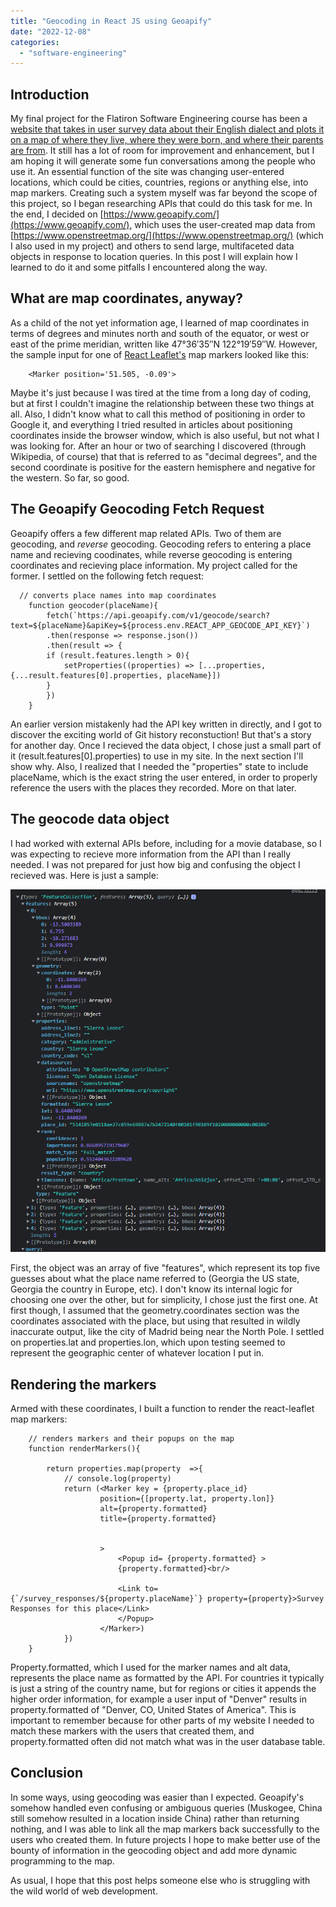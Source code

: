 ```yaml
---
title: "Geocoding in React JS using Geoapify"
date: "2022-12-08"
categories: 
  - "software-engineering"
---
```


## Introduction

My final project for the Flatiron Software Engineering course has been a [website that takes in user survey data about their English dialect and plots it on a map of where they live, where they were born, and where their parents are from](https://dialect-map.onrender.com/). It still has a lot of room for improvement and enhancement, but I am hoping it will generate some fun conversations among the people who use it. An essential function of the site was changing user-entered locations, which could be cities, countries, regions or anything else, into map markers. Creating such a system myself was far beyond the scope of this project, so I began researching APIs that could do this task for me. In the end, I decided on [https://www.geoapify.com/](https://www.geoapify.com/), which uses the user-created map data from [https://www.openstreetmap.org/](https://www.openstreetmap.org/) (which I also used in my project) and others to send large, multifaceted data objects in response to location queries. In this post I will explain how I learned to do it and some pitfalls I encountered along the way.

## What are map coordinates, anyway?

As a child of the not yet information age, I learned of map coordinates in terms of degrees and minutes north and south of the equator, or west or east of the prime meridian, written like 47°36′35″N 122°19′59″W. However, the sample input for one of [React Leaflet's](https://react-leaflet.js.org/) map markers looked like this:

```
    <Marker position='51.505, -0.09'>
```

Maybe it's just because I was tired at the time from a long day of coding, but at first I couldn't imagine the relationship between these two things at all. Also, I didn't know what to call this method of positioning in order to Google it, and everything I tried resulted in articles about positioning coordinates inside the browser window, which is also useful, but not what I was looking for. After an hour or two of searching I discovered (through Wikipedia, of course) that that is referred to as "decimal degrees", and the second coordinate is positive for the eastern hemisphere and negative for the western. So far, so good.

## The Geoapify Geocoding Fetch Request

Geoapify offers a few different map related APIs. Two of them are geocoding, and _reverse_ geocoding. Geocoding refers to entering a place name and recieving coodinates, while reverse geocoding is entering coordinates and recieving place information. My project called for the former. I settled on the following fetch request:

```
  // converts place names into map coordinates
    function geocoder(placeName){
        fetch(`https://api.geoapify.com/v1/geocode/search?text=${placeName}&apiKey=${process.env.REACT_APP_GEOCODE_API_KEY}`)
        .then(response => response.json())
        .then(result => {
        if (result.features.length > 0){
            setProperties((properties) => [...properties, {...result.features[0].properties, placeName}])
        }
        })
    }
```

An earlier version mistakenly had the API key written in directly, and I got to discover the exciting world of Git history reconstuction! But that's a story for another day. Once I recieved the data object, I chose just a small part of it (result.features\[0\].properties) to use in my site. In the next section I'll show why. Also, I realized that I needed the "properties" state to include placeName, which is the exact string the user entered, in order to properly reference the users with the places they recorded. More on that later.

## The geocode data object

I had worked with external APIs before, including for a movie database, so I was expecting to recieve more information from the API than I really needed. I was not prepared for just how big and confusing the object I recieved was. Here is just a sample:

![](images/geocode-object-clip.png)

First, the object was an array of five "features", which represent its top five guesses about what the place name referred to (Georgia the US state, Georgia the country in Europe, etc). I don't know its internal logic for choosing one over the other, but for simplicity, I chose just the first one. At first though, I assumed that the geometry.coordinates section was the coordinates associated with the place, but using that resulted in wildly inaccurate output, like the city of Madrid being near the North Pole. I settled on properties.lat and properties.lon, which upon testing seemed to represent the geographic center of whatever location I put in.

## Rendering the markers

Armed with these coordinates, I built a function to render the react-leaflet map markers:

```
    // renders markers and their popups on the map
    function renderMarkers(){

        return properties.map(property  =>{
            // console.log(property)
            return (<Marker key = {property.place_id} 
                    position={[property.lat, property.lon]}
                    alt={property.formatted}
                    title={property.formatted}


                    >
                        <Popup id= {property.formatted} >
                        {property.formatted}<br/>

                        <Link to={`/survey_responses/${property.placeName}`} property={property}>Survey Responses for this place</Link>
                        </Popup>
                    </Marker>)
            })
    }
```

Property.formatted, which I used for the marker names and alt data, represents the place name as formatted by the API. For countries it typically is just a string of the country name, but for regions or cities it appends the higher order information, for example a user input of "Denver" results in property.formatted of "Denver, CO, United States of America". This is important to remember because for other parts of my website I needed to match these markers with the users that created them, and property.formatted often did not match what was in the user database table.

## Conclusion

In some ways, using geocoding was easier than I expected. Geoapify's somehow handled even confusing or ambiguous queries (Muskogee, China still somehow resulted in a location inside China) rather than returning nothing, and I was able to link all the map markers back successfully to the users who created them. In future projects I hope to make better use of the bounty of information in the geocoding object and add more dynamic programming to the map.

As usual, I hope that this post helps someone else who is struggling with the wild world of web development.
